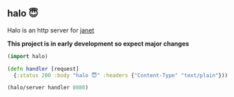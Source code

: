 ## halo 😇

Halo is an http server for [janet](https://github.com/janet-lang/janet)

**This project is in early development so expect major changes**

```clojure
(import halo)

(defn handler [request]
  {:status 200 :body "halo 😇" :headers {"Content-Type" "text/plain"}))

(halo/server handler 8080)
```
